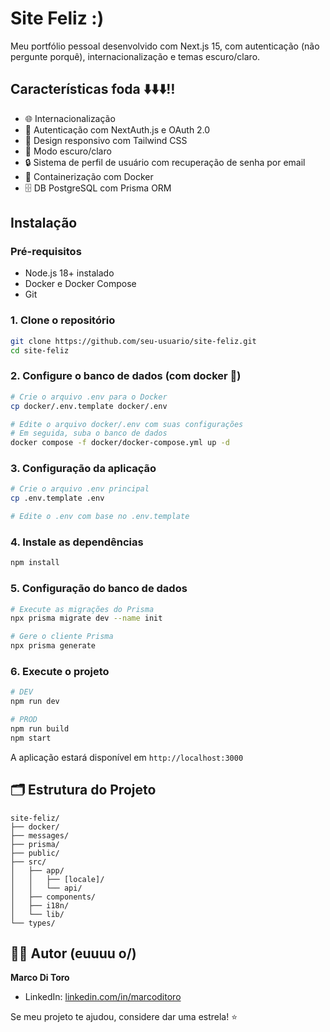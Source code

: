 
# Site Feliz :)

Meu portfólio pessoal desenvolvido com Next.js 15, com autenticação (não pergunte porquê), internacionalização e temas escuro/claro.

## Características foda ⬇️⬇️⬇️‼️

- 🌐 Internacionalização
- 🔐 Autenticação com NextAuth.js e OAuth 2.0
- 🎨 Design responsivo com Tailwind CSS
- 🌙 Modo escuro/claro
- 🔒 Sistema de perfil de usuário com recuperação de senha por email
- 🐳 Containerização com Docker 
- 🗄️ DB PostgreSQL com Prisma ORM

## Instalação

### Pré-requisitos

- Node.js 18+ instalado
- Docker e Docker Compose
- Git

### 1. Clone o repositório

```bash
git clone https://github.com/seu-usuario/site-feliz.git
cd site-feliz
```

### 2. Configure o banco de dados (com docker 🐋)

```bash
# Crie o arquivo .env para o Docker
cp docker/.env.template docker/.env

# Edite o arquivo docker/.env com suas configurações
# Em seguida, suba o banco de dados
docker compose -f docker/docker-compose.yml up -d
```

### 3. Configuração da aplicação

```bash
# Crie o arquivo .env principal
cp .env.template .env

# Edite o .env com base no .env.template
```

### 4. Instale as dependências

```bash
npm install
```

### 5. Configuração do banco de dados

```bash
# Execute as migrações do Prisma
npx prisma migrate dev --name init

# Gere o cliente Prisma
npx prisma generate
```

### 6. Execute o projeto

```bash
# DEV
npm run dev

# PROD
npm run build
npm start
```

A aplicação estará disponível em `http://localhost:3000`

## 🗂️ Estrutura do Projeto

```
site-feliz/
├── docker/
├── messages/
├── prisma/
├── public/
├── src/
│   ├── app/
│   │   ├── [locale]/
│   │   └── api/
│   ├── components/
│   ├── i18n/
│   └── lib/
└── types/
```

## 👨‍💻 Autor (euuuu o/)

**Marco Di Toro**
- LinkedIn: [linkedin.com/in/marcoditoro](https://linkedin.com/in/marcoditoro/)

Se meu projeto te ajudou, considere dar uma estrela! ⭐
